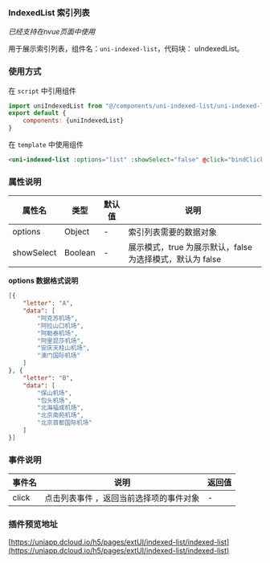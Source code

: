 ### IndexedList 索引列表
*已经支持在nvue页面中使用*

用于展示索引列表，组件名：``uni-indexed-list``，代码块： uIndexedList。

### 使用方式

在 ``script`` 中引用组件 

```javascript
import uniIndexedList from "@/components/uni-indexed-list/uni-indexed-list.vue"
export default {
    components: {uniIndexedList}
}
```

在 ``template`` 中使用组件

```html
<uni-indexed-list :options="list" :showSelect="false" @click="bindClick"></uni-indexed-list>
```

### 属性说明

|属性名		|类型	|默认值	|说明														|
|---		|----	|---	|---														|
|options	|Object	|-		|索引列表需要的数据对象										|
|showSelect	|Boolean|-		| 展示模式，true 为展示默认，false 为选择模式，默认为 false	|

**options 数据格式说明**

```json
[{
	"letter": "A",
	"data": [
		"阿克苏机场",
		"阿拉山口机场",
		"阿勒泰机场",
		"阿里昆莎机场",
		"安庆天柱山机场",
		"澳门国际机场"
	]
}, {
	"letter": "B",
	"data": [
		"保山机场",
		"包头机场",
		"北海福成机场",
		"北京南苑机场",
		"北京首都国际机场"
	]
}]
```

### 事件说明

|事件名	|说明									|返回值	|
|---	|---									|---	|
|click	|点击列表事件 ，返回当前选择项的事件对象|-		|

### 插件预览地址

[https://uniapp.dcloud.io/h5/pages/extUI/indexed-list/indexed-list](https://uniapp.dcloud.io/h5/pages/extUI/indexed-list/indexed-list)